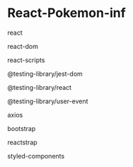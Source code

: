 # React-Pokemon-inf

react

react-dom

react-scripts

@testing-library/jest-dom

@testing-library/react

@testing-library/user-event

axios

bootstrap

reactstrap

styled-components
